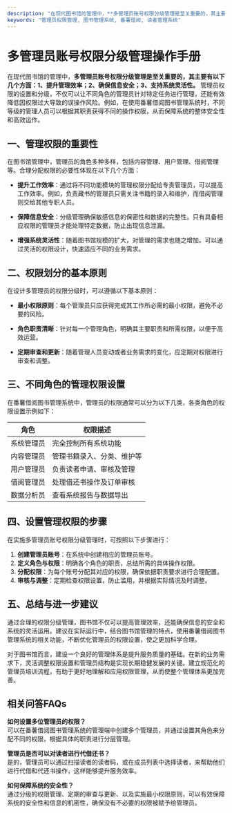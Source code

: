 ```yaml
---
description: "在现代图书馆的管理中，**多管理员账号权限分级管理是至关重要的，其主要有以下几个方面：1、提升管理效率；2、确保信息安全；3、支持系统灵活性。** 管理员权限的设置和分级，不仅可以让不同角色的管理员针对特定任务进行管理，还能有效降低因权限过大导致的误操作风险。例如，在使用番薯借阅图书管理系统时，不同等级的管理人员可以根据其职责获得不同的操作权限，从而保障系统的整体安全性和高效运作。"
keywords: "管理员权限管理, 图书管理系统, 番薯借阅, 读者管理系统"
---
```

# 多管理员账号权限分级管理操作手册

在现代图书馆的管理中，**多管理员账号权限分级管理是至关重要的，其主要有以下几个方面：1、提升管理效率；2、确保信息安全；3、支持系统灵活性。** 管理员权限的设置和分级，不仅可以让不同角色的管理员针对特定任务进行管理，还能有效降低因权限过大导致的误操作风险。例如，在使用番薯借阅图书管理系统时，不同等级的管理人员可以根据其职责获得不同的操作权限，从而保障系统的整体安全性和高效运作。

## **一、管理权限的重要性**

在图书馆管理中，管理员的角色多种多样，包括内容管理、用户管理、借阅管理等。合理分配权限的必要性体现在以下几个方面：

- **提升工作效率**：通过将不同功能模块的管理权限分配给专责管理员，可以提高工作效率。例如，负责藏书的管理员只需关注书籍的录入和维护，而借阅管理则交给其他专职人员。
  
- **保障信息安全**：分级管理确保敏感信息的保密性和数据的完整性。只有具备相应权限的管理员才能处理特定数据，防止出现信息泄漏。

- **增强系统灵活性**：随着图书馆规模的扩大，对管理的需求也随之增加。可以通过灵活的权限设计，快速适应不同的业务需求。

## **二、权限划分的基本原则**

在设计多管理员的权限分级时，可以遵循以下基本原则：

- **最小权限原则**：每个管理员只应获得完成其工作所必需的最小权限，避免不必要的风险。
  
- **角色职责清晰**：针对每一个管理角色，明确其主要职责和所需权限，以便于高效运营。

- **定期审查和更新**：随着管理人员变动或者业务需求的变化，应定期对权限进行审查和调整。

## **三、不同角色的管理权限设置**

在番薯借阅图书管理系统中，管理员的权限通常可以分为以下几类，各类角色的权限设置示例如下：

| 角色       | 权限描述                 |
|-----------|-------------------------|
| 系统管理员   | 完全控制所有系统功能          |
| 内容管理员   | 管理书籍录入、分类、维护等      |
| 用户管理员   | 负责读者申请、审核及管理        |
| 借阅管理员   | 处理借还书操作及订单审核        |
| 数据分析员   | 查看系统报告与数据导出         |

## **四、设置管理权限的步骤**

在实施多管理员账号权限分级管理时，可按照以下步骤进行：

1. **创建管理员账号**：在系统中创建相应的管理员账号。
2. **定义角色与权限**：明确各个角色的职责，总结所需的具体操作权限。
3. **分配权限**：为每个账号分配其对应的权限，确保依据职责要求进行合理配置。
4. **审核与调整**：定期检查权限设置，防止滥用，并根据实际情况及时调整。

## **五、总结与进一步建议**

通过合理的权限分级管理，图书馆不仅可以提高管理效率，还能确保信息的安全和系统的灵活运用。建议在实际运行中，结合图书馆管理的特点，使用番薯借阅图书管理系统的相关功能，不断优化管理员的权限设置，使之更加科学合理。

对于图书馆而言，建设一个良好的管理体系是提升服务质量的基础。在新的业务需求下，灵活调整权限设置和管理员结构是实现长期稳健发展的关键。建立规范化的管理员培训流程，有助于更好地理解和应用权限管理，从而使整个管理体系更加完善。

## 相关问答FAQs

**如何设置多位管理员的权限？**  
可以在番薯借阅图书管理系统的管理端中创建多个管理员，并通过设置其角色来分配不同的权限，根据具体的职责进行分层管理。

**管理员是否可以对读者进行代借还书？**  
是的，管理员可以通过扫描读者的读者码，或在成员列表中选择读者，来帮助他们进行代借和代还书操作，这样能够提升服务效率。

**如何保障系统的安全性？**  
通过分级的权限管理、定期的审查与更新、以及实施最小权限原则，可以有效保障系统的安全性和信息的机密性，确保没有不必要的权限被赋予给管理员。
